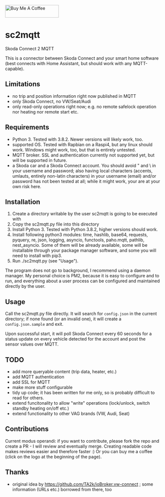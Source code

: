<a href="https://www.buymeacoffee.com/Jorx" target="_blank"><img src="https://cdn.buymeacoffee.com/buttons/lato-yellow.png" alt="Buy Me A Coffee" height="41" width="174"></a>

# sc2mqtt
Skoda Connect 2 MQTT 

This is a connector between Skoda Connect and your smart home software (best connects with Home Assistant, but should work with any MQTT-capable).

## Limitations
- no trip and position information right now published in MQTT
- only Skoda Connect, no VW/Seat/Audi
- only read-only operations right now; e.g. no remote safelock operation nor heating nor remote start etc.

## Requirements
- Python 3. Tested with 3.8.2. Newer versions will likely work, too.
- supported OS. Tested with Rapbian on a Raspi4, but any linux should work. Windows might work, too, but that is entirely untested.
- MQTT broker. SSL and authentication currently not supported yet, but will be supported in future.
- a Skoda car and a Skoda Connect account. You should avoid " and \ in your username and password; also having local characters (accents, umlauts, entirely non-latin characters) in your username (email) and/or password has not been tested at all; while it might work, your are at your own risk here.

## Installation
1. Create a directory writable by the user sc2mqtt is going to be executed with
2. Copy the sc2mqtt.py file into this directory
3. Install Python 3. Tested with Python 3.8.2, higher versions should work.
4. Install following python3 modules: time, hashlib, base64, requests, pyquery, re, json, logging, asyncio, functools, paho.mqtt, pathlib, nest_asyncio. Some of them will be already available, some will be installable through your package manager software, and some you will need to install with pip3.
5. Run ./sc2mqtt.py (see "Usage").

The program does not go to background, I recommend using a daemon manager. My personal choice is PM2, because it is easy to configure and to run, and everything about a user process can be configured and maintained directly by the user.

## Usage
Call the sc2mqtt.py file directly. It will search for `config.json` in the current directory; if none found (or an invalid one), it will create a `config.json.sample` and exit.

Upon successful start, it will poll Skoda Connect every 60 seconds for a status update on every vehicle detected for the account and post the sensor values over MQTT.

## TODO
- add more queryable content (trip data, heater, etc.)
- add MQTT authentication
- add SSL for MQTT
- make more stuff configurable
- tidy up code; it has been written for me only, so is probably difficult to read for others.
- extend funcitonality to allow "write" operations (lock/unlock, switch standby heating on/off etc.)
- extend functionality to other VAG brands (VW, Audi, Seat)

## Contributions
Current modus operandi: if you want to contribute, please fork the repo and create a PR - I will review and eventually merge. Creating readable code makes reviews easier and therefore faster :)
Or you can buy me a coffee (click on the logo at the beginning of the page).

## Thanks
- original idea by https://github.com/TA2k/ioBroker.vw-connect ; some information (URLs etc.) borrowed from there, too
